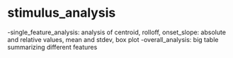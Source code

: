 # stimulus_analysis
-single_feature_analysis: analysis of centroid, rolloff, onset_slope: absolute and relative values, mean and stdev, box plot
-overall_analysis: big table summarizing different features
